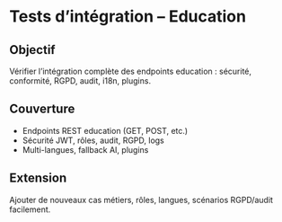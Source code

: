 # Tests d’intégration – Education

## Objectif
Vérifier l’intégration complète des endpoints education : sécurité, conformité, RGPD, audit, i18n, plugins.

## Couverture
- Endpoints REST education (GET, POST, etc.)
- Sécurité JWT, rôles, audit, RGPD, logs
- Multi-langues, fallback AI, plugins

## Extension
Ajouter de nouveaux cas métiers, rôles, langues, scénarios RGPD/audit facilement.
